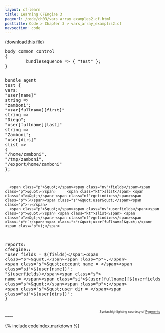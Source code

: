 ```yaml
---
layout: cf-learn
title: Learning CFEngine 3
pageurl: /code/ch03/vars_array_examples2.cf.html
posttitle: Code > Chapter 3 > vars_array_examples2.cf
navsection: code
---
```


[(download this file)](https://raw.github.com/zzamboni/cf-learn.info/master/src/ch03/vars_array_examples2.cf)

<div class="highlight"><pre><span class="k">body</span> <span class="k">common</span> <span class="k">control</span>
<span class="p">{</span>
        <span class="kr">bundlesequence</span> <span class="o">=&gt;</span> <span class="p">{</span> <span class="s">&quot;test&quot;</span> <span class="p">};</span>
<span class="p">}</span>

<span class="k">bundle</span> <span class="k">agent</span> <span class="nf">test</span>
<span class="p">{</span>
  <span class="kd">vars</span><span class="p">:</span>
      <span class="p">&quot;</span><span class="nv">user[name]</span><span class="p">&quot;</span>              <span class="kt">string</span> <span class="o">=&gt;</span> <span class="s">&quot;zamboni&quot;</span><span class="p">;</span>
      <span class="p">&quot;</span><span class="nv">user[fullname][first]</span><span class="p">&quot;</span>   <span class="kt">string</span> <span class="o">=&gt;</span> <span class="s">&quot;Diego&quot;</span><span class="p">;</span>
      <span class="p">&quot;</span><span class="nv">user[fullname][last]</span><span class="p">&quot;</span>    <span class="kt">string</span> <span class="o">=&gt;</span> <span class="s">&quot;Zamboni&quot;</span><span class="p">;</span>
      <span class="p">&quot;</span><span class="nv">user[dirs]</span><span class="p">&quot;</span>              <span class="kt">slist</span> <span class="o">=&gt;</span> <span class="p">{</span> <span class="s">&quot;/home/zamboni&quot;</span><span class="p">,</span> <span class="s">&quot;/tmp/zamboni&quot;</span><span class="p">,</span> <span class="s">&quot;/export/home/zamboni&quot;</span> <span class="p">};</span>

      <span class="p">&quot;</span><span class="nv">fields</span><span class="p">&quot;</span>     <span class="kt">slist</span> <span class="o">=&gt;</span> <span class="nf">getindices</span><span class="p">(</span><span class="s">&quot;user&quot;</span><span class="p">);</span>
      <span class="p">&quot;</span><span class="nv">userfields</span><span class="p">&quot;</span> <span class="kt">slist</span> <span class="o">=&gt;</span> <span class="nf">getindices</span><span class="p">(</span><span class="s">&quot;user[fullname]&quot;</span><span class="p">);</span>

  <span class="kd">reports</span><span class="p">:</span>
    <span class="nc">cfengine</span><span class="p">::</span>
      <span class="s">&quot;user fields = </span><span class="si">$(fields)</span><span class="s">&quot;</span><span class="p">;</span>
      <span class="s">&quot;account name = </span><span class="si">$(user[name])</span><span class="s">&quot;</span><span class="p">;</span>
      <span class="s">&quot;</span><span class="si">$(userfields)</span><span class="s"> name = </span><span class="si">$(user[fullname][$(userfields)])</span><span class="s">&quot;</span><span class="p">;</span>
      <span class="s">&quot;user dir = </span><span class="si">$(user[dirs])</span><span class="s">&quot;</span><span class="p">;</span>
<span class="p">}</span>
</pre></div>

<div align="right"><font size="-2">Syntax highlighting courtesy of <a href="http://blog.zzamboni.org/cfengine3-lexer-for-pygments">Pygments</a></font></div>
----

{% include codeindex.markdown %}
